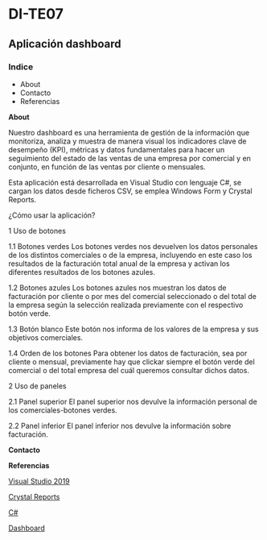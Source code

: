 # DI-TE07
## Aplicación dashboard

### Indice

* About
* Contacto
* Referencias


**About**

Nuestro dashboard es una herramienta de gestión de la información que monitoriza, analiza y muestra de manera visual los indicadores clave de desempeño (KPI), métricas y datos fundamentales para hacer un seguimiento del estado de las ventas de una empresa por comercial y en conjunto, en función de las ventas por cliente o mensuales.

Esta aplicación está desarrollada en Visual Studio con lenguaje C#, se cargan los datos desde ficheros CSV, se emplea Windows Form y Crystal Reports.

¿Cómo usar la aplicación?

1 Uso de botones

1.1 Botones verdes
	Los botones verdes nos devuelven los datos personales de los distintos comerciales o de la empresa, incluyendo en este caso los resultados de la facturación total anual de la empresa y activan los diferentes resultados de los botones azules.
	
1.2 Botones azules
	Los botones azules nos muestran los datos de facturación por cliente o por mes del comercial seleccionado o del total de la empresa según la selección realizada previamente con el respectivo botón verde.
	
1.3 Botón blanco
	Este botón nos informa de los valores de la empresa y sus objetivos comerciales.
	
1.4 Orden de los botones
	Para obtener los datos de facturación, sea por cliente o mensual, previamente hay que clickar siempre el botón verde del comercial o del total empresa del cuál queremos consultar dichos datos.

    
2 Uso de paneles
	
2.1 Panel superior
	El panel superior nos devulve la información personal de los comerciales-botones verdes.
	
2.2 Panel inferior
	El panel inferior nos devulve la información sobre facturación.

**Contacto**


**Referencias**

[Visual Studio 2019](https://visualstudio.microsoft.com/es/vs/)

[Crystal Reports](https://www.crystalreports.com/)

[C#](https://docs.microsoft.com/es-es/dotnet/csharp/)

[Dashboard](https://www.wearemarketing.com/es/blog/que-es-un-dashboard-de-negocios-y-cuales-sus-beneficios.html)
